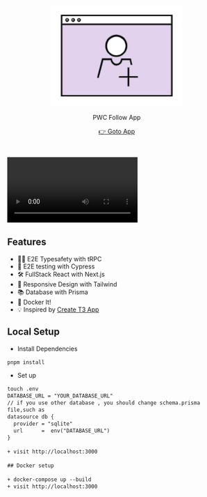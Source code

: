 <p align='center'>
<img src="./screenshots/logo.png" width='300'/>
</p>

<p align='center'>
PWC Follow App</a>
</p>

<p align='center'>
<a href='https://follow.szuhy.xyz'/>👉 Goto App</a>
</p>
<br>

![](./screenshots/follow.mp4)

## Features

- 🧙‍♂️ E2E Typesafety with tRPC
- 🔐 E2E testing with Cypress
- 🛠 FullStack React with Next.js
- 📱 Responsive Design with Tailwind
- 📚 Database with Prisma 
- 🚢 Docker It!
- 💡 Inspired by [Create T3 App](https://create.t3.gg/)

## Local Setup

- Install Dependencies

```
pnpm install
```

- Set up

```
touch .env
DATABASE_URL = "YOUR_DATABASE_URL"
// if you use other database , you should change schema.prisma file,such as
datasource db {
  provider = "sqlite"
  url      =  env("DATABASE_URL")
}

+ visit http://localhost:3000

## Docker setup

+ docker-compose up --build
+ visit http://localhost:3000
```
